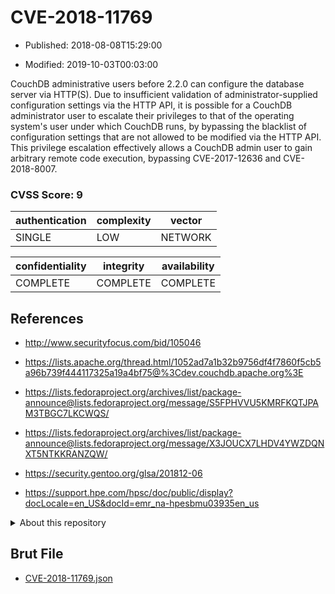 # CVE-2018-11769

- Published: 2018-08-08T15:29:00

- Modified: 2019-10-03T00:03:00

CouchDB administrative users before 2.2.0 can configure the database server via HTTP(S). Due to insufficient validation of administrator-supplied configuration settings via the HTTP API, it is possible for a CouchDB administrator user to escalate their privileges to that of the operating system's user under which CouchDB runs, by bypassing the blacklist of configuration settings that are not allowed to be modified via the HTTP API. This privilege escalation effectively allows a CouchDB admin user to gain arbitrary remote code execution, bypassing CVE-2017-12636 and CVE-2018-8007.

### CVSS Score: **9**

| authentication | complexity | vector |
| --- | --- | --- |
| SINGLE | LOW | NETWORK |

| confidentiality | integrity | availability |
| --- | --- | --- |
| COMPLETE | COMPLETE | COMPLETE |

## References

* http://www.securityfocus.com/bid/105046

* https://lists.apache.org/thread.html/1052ad7a1b32b9756df4f7860f5cb5a96b739f444117325a19a4bf75@%3Cdev.couchdb.apache.org%3E

* https://lists.fedoraproject.org/archives/list/package-announce@lists.fedoraproject.org/message/S5FPHVVU5KMRFKQTJPAM3TBGC7LKCWQS/

* https://lists.fedoraproject.org/archives/list/package-announce@lists.fedoraproject.org/message/X3JOUCX7LHDV4YWZDQNXT5NTKKRANZQW/

* https://security.gentoo.org/glsa/201812-06

* https://support.hpe.com/hpsc/doc/public/display?docLocale=en_US&docId=emr_na-hpesbmu03935en_us

<details>
<summary>About this repository</summary> 

  This repository is part of the project [Live Hack CVE](https://github.com/Live-Hack-CVE). Main website can be found [www.live-hack.org](https://www.live-hack.org) 
  
  Made by [Sn0wAlice](https://github.com/Sn0wAlice) for the people that care about security and need to have a feed of the latest CVEs. Hope you enjoy it, don't forget to star the repo and follow me on [Twitter](https://twitter.com/Sn0wAlice) and [Github](https://github.com/Sn0wAlice). And that is my [personnal website](https://www.alice-snow.me/)

  - [Home Page](https://github.com/Live-Hack-CVE)
  - [Framework](https://github.com/Live-Hack-CVE/cve-framework)
  - [CVE database](https://github.com/Live-Hack-CVE/full_database)
  - [Changelog](https://github.com/Live-Hack-CVE/Changelog)
</details>

## Brut File

* [CVE-2018-11769.json](https://raw.githubusercontent.com/Live-Hack-CVE/full_database/main/cves/2018/CVE-2018-11769.json)


